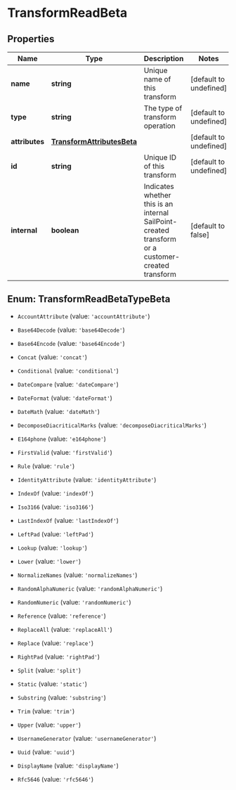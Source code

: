# TransformReadBeta

## Properties

Name | Type | Description | Notes
------------ | ------------- | ------------- | -------------
**name** | **string** | Unique name of this transform | [default to undefined]
**type** | **string** | The type of transform operation | [default to undefined]
**attributes** | [**TransformAttributesBeta**](TransformAttributesBeta.md) |  | [default to undefined]
**id** | **string** | Unique ID of this transform | [default to undefined]
**internal** | **boolean** | Indicates whether this is an internal SailPoint-created transform or a customer-created transform | [default to false]



## Enum: TransformReadBetaTypeBeta


* `AccountAttribute` (value: `'accountAttribute'`)

* `Base64Decode` (value: `'base64Decode'`)

* `Base64Encode` (value: `'base64Encode'`)

* `Concat` (value: `'concat'`)

* `Conditional` (value: `'conditional'`)

* `DateCompare` (value: `'dateCompare'`)

* `DateFormat` (value: `'dateFormat'`)

* `DateMath` (value: `'dateMath'`)

* `DecomposeDiacriticalMarks` (value: `'decomposeDiacriticalMarks'`)

* `E164phone` (value: `'e164phone'`)

* `FirstValid` (value: `'firstValid'`)

* `Rule` (value: `'rule'`)

* `IdentityAttribute` (value: `'identityAttribute'`)

* `IndexOf` (value: `'indexOf'`)

* `Iso3166` (value: `'iso3166'`)

* `LastIndexOf` (value: `'lastIndexOf'`)

* `LeftPad` (value: `'leftPad'`)

* `Lookup` (value: `'lookup'`)

* `Lower` (value: `'lower'`)

* `NormalizeNames` (value: `'normalizeNames'`)

* `RandomAlphaNumeric` (value: `'randomAlphaNumeric'`)

* `RandomNumeric` (value: `'randomNumeric'`)

* `Reference` (value: `'reference'`)

* `ReplaceAll` (value: `'replaceAll'`)

* `Replace` (value: `'replace'`)

* `RightPad` (value: `'rightPad'`)

* `Split` (value: `'split'`)

* `Static` (value: `'static'`)

* `Substring` (value: `'substring'`)

* `Trim` (value: `'trim'`)

* `Upper` (value: `'upper'`)

* `UsernameGenerator` (value: `'usernameGenerator'`)

* `Uuid` (value: `'uuid'`)

* `DisplayName` (value: `'displayName'`)

* `Rfc5646` (value: `'rfc5646'`)




